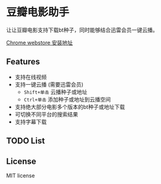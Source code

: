 # 豆瓣电影助手

让让豆瓣电影支持下载bt种子，同时能够结合迅雷会员一键云播。

[Chrome webstore 安装地址](https://chrome.google.com/webstore/detail/%E8%B1%86%E7%93%A3%E7%94%B5%E5%BD%B1%E5%8A%A9%E6%89%8B/kolgihmifdjohkfddelnhcmaegckgpkh)

## Features

- 支持在线视频
- 支持一键云播 (需要迅雷会员)
    - `Shift+单击` 云播种子或地址
    - `Ctrl+单击` 添加种子或地址到云播空间
- 支持绝大部分电影多个版本的bt种子或地址下载
- 可切换不同平台的搜索结果
- 支持字幕下载

## TODO List

## License

MIT license
